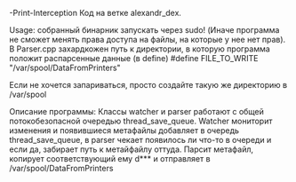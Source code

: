 -Print-Interception
Код на ветке alexandr_dex.

Usage: собранный бинарник запускать через sudo! (Иначе программа не сможет менять права доступа на файлы, на которые у нее нет прав). В Parser.cpp захардкожен путь к директории, в которую программа положит распарсенные данные (в define) #define FILE_TO_WRITE "/var/spool/DataFromPrinters"

Если не хочется запариваться, просто создайте такую же директорию в /var/spool

Описание программы:
Классы watcher и parser работают с общей потокобезопасной очередью thread_save_queue. Watcher мониторит изменения и появившиеся метафайлы добавляет в очередь thread_save_queue, в parser чекает появилось ли что-то в очереди и если да, забирает путь к метайфайлу оттуда. Парсит метафайл, копирует соответствующий ему d*** и отправляет в /var/spool/DataFromPrinters
